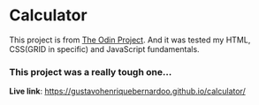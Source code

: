# Calculator

This project is from [The Odin Project](https://www.theodinproject.com/). And it was tested my HTML, CSS(GRID in specific) and JavaScript fundamentals.

### This project was a really tough one...

<strong>Live link</strong>: https://gustavohenriquebernardoo.github.io/calculator/
